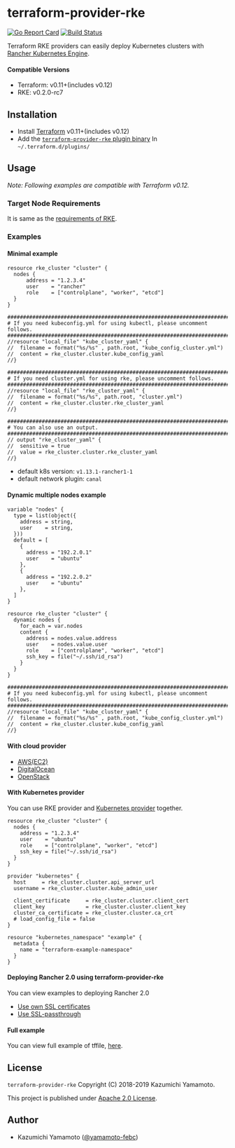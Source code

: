 # terraform-provider-rke


[![Go Report Card](https://goreportcard.com/badge/github.com/yamamoto-febc/terraform-provider-rke)](https://goreportcard.com/report/github.com/yamamoto-febc/terraform-provider-rke)
[![Build Status](https://travis-ci.org/yamamoto-febc/terraform-provider-rke.svg?branch=master)](https://travis-ci.org/yamamoto-febc/terraform-provider-rke)

Terraform RKE providers can easily deploy Kubernetes clusters with [Rancher Kubernetes Engine](https://github.com/rancher/rke).  

#### Compatible Versions

- Terraform: v0.11+(includes v0.12)
- RKE: v0.2.0-rc7

## Installation

- Install [Terraform](https://www.terraform.io/downloads.html) v0.11+(includes v0.12) 
- Add the [`terraform-provider-rke` plugin binary](https://github.com/yamamoto-febc/terraform-provider-rke/releases/latest) In `~/.terraform.d/plugins/` 

## Usage

*Note: Following examples are compatible with Terraform v0.12.*

### Target Node Requirements

It is same as the [requirements of RKE](https://github.com/rancher/rke/blob/master/README.md#requirements).  

### Examples

#### Minimal example

```hcl
resource rke_cluster "cluster" {
  nodes {
      address = "1.2.3.4"
      user    = "rancher"
      role    = ["controlplane", "worker", "etcd"]
  }
}

###############################################################################
# If you need kubeconfig.yml for using kubectl, please uncomment follows.
###############################################################################
//resource "local_file" "kube_cluster_yaml" {
//  filename = format("%s/%s" , path.root, "kube_config_cluster.yml")
//  content = rke_cluster.cluster.kube_config_yaml
//}

###############################################################################
# If you need cluster.yml for using rke, please uncomment follows.
###############################################################################
//resource "local_file" "rke_cluster_yaml" {
//  filename = format("%s/%s", path.root, "cluster.yml")
//  content = rke_cluster.cluster.rke_cluster_yaml
//}

###############################################################################
# You can also use an output.
###############################################################################
// output "rke_cluster_yaml" {
//  sensitive = true
//  value = rke_cluster.cluster.rke_cluster_yaml
//}
```

* default k8s version: `v1.13.1-rancher1-1`
* default network plugin: `canal`

#### Dynamic multiple nodes example

```hcl
variable "nodes" {
  type = list(object({
    address = string,
    user    = string,
  }))
  default = [
    {
      address = "192.2.0.1"
      user    = "ubuntu"
    },
    {
      address = "192.2.0.2"
      user    = "ubuntu"
    },
  ]
}

resource rke_cluster "cluster" {
  dynamic nodes {
    for_each = var.nodes
    content {
      address = nodes.value.address
      user    = nodes.value.user
      role    = ["controlplane", "worker", "etcd"]
      ssh_key = file("~/.ssh/id_rsa")
    }
  }
}

###############################################################################
# If you need kubeconfig.yml for using kubectl, please uncomment follows.
###############################################################################
//resource "local_file" "kube_cluster_yaml" {
//  filename = format("%s/%s" , path.root, "kube_config_cluster.yml")
//  content = rke_cluster.cluster.kube_config_yaml
//}
```

#### With cloud provider

- [AWS(EC2)](examples/aws_ec2)
- [DigitalOcean](examples/digitalocean)
- [OpenStack](https://github.com/mcapuccini/terraform-openstack-rke)

#### With Kubernetes provider 

You can use RKE provider and [Kubernetes provider](https://www.terraform.io/docs/providers/kubernetes/index.html) together.

```hcl
resource rke_cluster "cluster" {
  nodes {
    address = "1.2.3.4"
    user    = "ubuntu"
    role    = ["controlplane", "worker", "etcd"]
    ssh_key = file("~/.ssh/id_rsa")
  }
}

provider "kubernetes" {
  host     = rke_cluster.cluster.api_server_url
  username = rke_cluster.cluster.kube_admin_user

  client_certificate     = rke_cluster.cluster.client_cert
  client_key             = rke_cluster.cluster.client_key
  cluster_ca_certificate = rke_cluster.cluster.ca_crt
  # load_config_file = false
}

resource "kubernetes_namespace" "example" {
  metadata {
    name = "terraform-example-namespace"
  }
}
```

#### Deploying Rancher 2.0 using terraform-provider-rke

You can view examples to deploying Rancher 2.0
 
 - [Use own SSL certificates](examples/rancher_server_minimal/example.tf)
 - [Use SSL-passthrough](examples/rancher_server_ssl_passthrough/example.tf)

#### Full example

You can view full example of tffile, [here](examples/full/example.tf).

## License

 `terraform-provider-rke` Copyright (C) 2018-2019 Kazumichi Yamamoto.

  This project is published under [Apache 2.0 License](LICENSE.txt).
  
## Author

  * Kazumichi Yamamoto ([@yamamoto-febc](https://github.com/yamamoto-febc))
